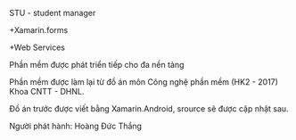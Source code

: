 STU - student manager 

  +Xamarin.forms

  +Web Services

Phần mềm được phát triển tiếp cho đa nền tảng

Phần mềm được làm lại từ đồ án môn Công nghệ phần mềm (HK2 - 2017) Khoa CNTT - DHNL.

Đồ án trước được viết bằng Xamarin.Android, srource sẽ được cập nhật sau.

Người phát hành: Hoàng Đức Thắng

